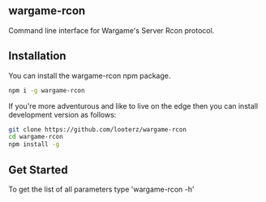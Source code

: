 ## wargame-rcon

Command line interface for Wargame's Server Rcon protocol.

## Installation

You can install the wargame-rcon npm package.
```bash
npm i -g wargame-rcon
```

If you're more adventurous and like to live on the edge then you can install development version as follows:
```bash
git clone https://github.com/looterz/wargame-rcon
cd wargame-rcon
npm install -g
```

## Get Started

To get the list of all parameters type 'wargame-rcon -h'
